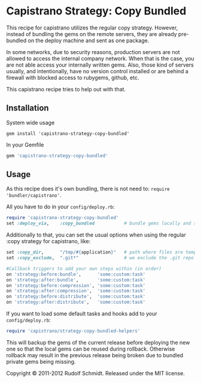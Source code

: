# Capistrano Strategy: Copy Bundled

This recipe for capistrano utilizes the regular copy strategy. However,
instead of bundling the gems on the remote servers, they are already
pre-bundled on the deploy machine and sent as one package.

In some networks, due to security reasons, production servers are not
allowed to access the internal company network. When that is the case,
you are not able access your internally written gems. Also, those kind
of servers usually, and intentionally, have no version control installed
or are behind a firewall with blocked access to rubygems, github, etc.

This capistrano recipe tries to help out with that.


## Installation

System wide usage

```console
gem install 'capistrano-strategy-copy-bundled'
```

In your Gemfile

```ruby
gem 'capistrano-strategy-copy-bundled'
```


## Usage

As this recipe does it's own bundling, there is not need to: `require 'bundler/capistrano'`.

All you have to do in your `config/deploy.rb`:

```ruby
require 'capistrano-strategy-copy-bundled'
set :deploy_via,    :copy_bundled           # bundle gems locally and send them packed to all servers
```

Additionally to that, you can set the usual options when using the regular :copy strategy for capistrano, like:

```ruby
set :copy_dir,      "/tmp/#{application}"   # path where files are temporarily put before sending them to the servers
set :copy_exclude,  ".git*"                 # we exclude the .git repo so that nobody is able to temper with the release

#Callback triggers to add your own steps within (in order)
on 'strategy:before:bundle',      'some:custom:task'
on 'strategy:after:bundle',       'some:custom:task'
on 'strategy:before:compression', 'some:custom:task'
on 'strategy:after:compression',  'some:custom:task'
on 'strategy:before:distribute',  'some:custom:task'
on 'strategy:after:distribute',   'some:custom:task'
```

If you want to load some default tasks and hooks add to your `config/deploy.rb`:

```ruby
require 'capistrano/strategy-copy-bundled-helpers'
```

This will backup the gems of the current release before deploying the new one so that the local gems can be reused during rollback.
Otherwise rollback may result in the previous release being broken due to bundled private gems being missing.

Copyright &copy; 2011-2012 Rudolf Schmidt. Released under the MIT license.

